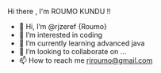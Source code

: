 Hi there , I'm  ROUMO KUNDU !!
- 👋 Hi, I’m @rjzeref {Roumo}
- 👀 I’m interested in coding
- 🌱 I’m currently learning advanced java
- 💞️ I’m looking to collaborate on ...
- 📫 How to reach me rjroumo@gmail.com

<!---
rjzeref/rjzeref is a ✨ special ✨ repository because its `README.md` (this file) appears on your GitHub profile.
You can click the Preview link to take a look at your changes.
--->
